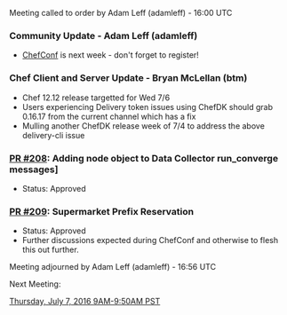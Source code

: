 Meeting called to order by Adam Leff (adamleff) - 16:00 UTC

### Community Update - Adam Leff (adamleff)

 * [ChefConf](https://chefconf.chef.io) is next week - don't forget to register!

### Chef Client and Server Update - Bryan McLellan (btm)

 * Chef 12.12 release targetted for Wed 7/6
 * Users experiencing Delivery token issues using ChefDK should grab 0.16.17 from the current channel which has a fix
 * Mulling another ChefDK release week of 7/4 to address the above delivery-cli issue

### [PR #208](https://github.com/chef/chef-rfc/pull/208): Adding node object to Data Collector run_converge messages]

 * Status: Approved

### [PR #209](https://github.com/chef/chef-rfc/pull/209): Supermarket Prefix Reservation

 * Status: Approved
 * Further discussions expected during ChefConf and otherwise to flesh this out further.

Meeting adjourned by Adam Leff (adamleff) - 16:56 UTC

Next Meeting:

[Thursday, July 7, 2016 9AM-9:50AM PST](http://everytimezone.com/#2016-7-7,240,cn3)
